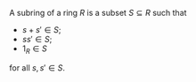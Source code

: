 A subring of a ring $R$ is a subset $S \subseteq R$ such that

- $s + s' \in S$;
- $s s' \in S$;
- $1_{R} \in S$

for all $s, s' \in S$.
